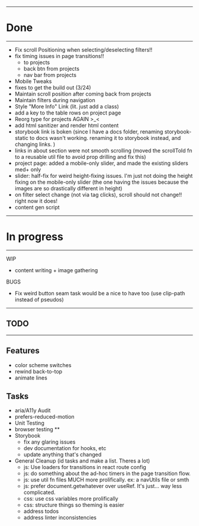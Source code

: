
-----------------------------------------
# Done
-----------------------------------------

- Fix scroll Positioning when selecting/deselecting filters!!
- fix timing issues in page transitions!!
  - to projects
  - back btn from projects
  - nav bar from projects
- Mobile Tweaks
- fixes to get the build out (3/24)
- Maintain scroll position after coming back from projects
- Maintain filters during navigation
- Style "More Info" Link  (lit. just add a class)
- add a key to the table rows on project page
- Reorg type for projects AGAIN >_<
- add html sanitizer and render html content
- storybook link is boken (since I have a docs folder, renaming storybook-static to docs wasn't working.  renaming it to storybook instead, and changing links. )
- links in about section were not smooth scrolling (moved the scrollToId fn to a reusable util file to avoid prop drilling and fix this)
- project page: added a mobile-only slider, and made the existing sliders med+ only
- slider: half-fix for weird height-fixing issues.  I'm just not doing the height fixing on the mobile-only slider (the one having the issues because the images are so drastically different in height)
- on filter select change (not via tag clicks), scroll should not change!! right now it does!
- content gen script

-----------------------------------------
# In progress
-----------------------------------------
WIP
- content writing + image gathering

BUGS
- Fix weird button seam task would be a nice to have too (use clip-path instead of pseudos)

-----------------------------------------
## TODO
-----------------------------------------

## Features
- color scheme switches
- rewind back-to-top
- animate lines

## Tasks
- aria/A11y Audit
- prefers-reduced-motion
- Unit Testing
- browser testing **
- Storybook
  - fix any glaring issues
  - dev documentation for hooks, etc
  - update anything that's changed
- General Cleanup (id tasks and make a list.  Theres a lot)
  - js: Use loaders for transitions in react route config
  - js: do something about the ad-hoc timers in the page transition flow.
  - js: use util fn files MUCH more prolifically.  ex: a navUtils file or smth
  - js: prefer document.getwhatever over useRef.  It's just... way less complicated.
  - css: use css variables more prolifically
  - css: structure things so theming is easier
  - address todos
  - address linter inconsistencies

